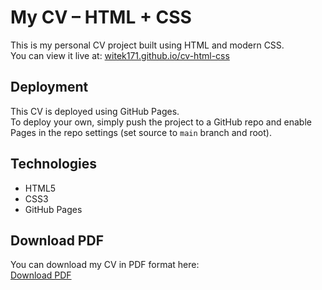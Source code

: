 # My CV – HTML + CSS

This is my personal CV project built using HTML and modern CSS.  
You can view it live at: [witek171.github.io/cv-html-css](https://witek171.github.io/cv-html-css/)

## Deployment

This CV is deployed using GitHub Pages.  
To deploy your own, simply push the project to a GitHub repo and enable Pages in the repo settings (set source to `main` branch and root).

## Technologies

- HTML5
- CSS3
- GitHub Pages

## Download PDF

You can download my CV in PDF format here:  
[Download PDF](Witold_Pacholik_CV.pdf)
